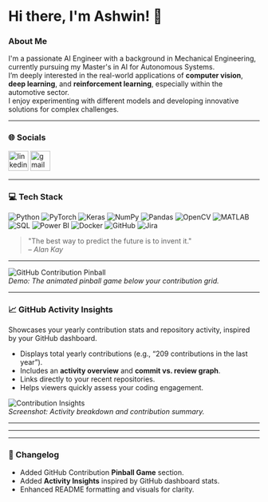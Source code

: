# Hi there, I'm Ashwin! 👋

### About Me

I'm a passionate AI Engineer with a background in Mechanical Engineering, currently pursuing my Master's in AI for Autonomous Systems.  
I’m deeply interested in the real-world applications of **computer vision**, **deep learning**, and **reinforcement learning**, especially within the automotive sector.  
I enjoy experimenting with different models and developing innovative solutions for complex challenges.

---

### 🌐 Socials

[<img src='https://cdn.jsdelivr.net/npm/simple-icons@3.0.1/icons/linkedin.svg' alt='linkedin' height='40'>](https://www.linkedin.com/in/ashwin-vignesh-m-902344212)
[<img src='https://cdn.jsdelivr.net/npm/simple-icons@3.0.1/icons/gmail.svg' alt='gmail' height='40'>](mailto:mashwinvignesh@gmail.com)

---

### 💻 Tech Stack

![Python](https://img.shields.io/badge/python-3670A0?style=for-the-badge&logo=python&logoColor=ffdd54)
![PyTorch](https://img.shields.io/badge/PyTorch-%23EE4C2C.svg?style=for-the-badge&logo=PyTorch&logoColor=white)
![Keras](https://img.shields.io/badge/Keras-%23D00000.svg?style=for-the-badge&logo=Keras&logoColor=white)
![NumPy](https://img.shields.io/badge/numpy-%23013243.svg?style=for-the-badge&logo=numpy&logoColor=white)
![Pandas](https://img.shields.io/badge/pandas-%23150458.svg?style=for-the-badge&logo=pandas&logoColor=white)
![OpenCV](https://img.shields.io/badge/OpenCV-5C3EE8?style=for-the-badge&logo=opencv&logoColor=white)
![MATLAB](https://img.shields.io/badge/MATLAB-0076A8?style=for-the-badge&logo=mathworks&logoColor=white)
![SQL](https://img.shields.io/badge/SQL-025E8C?style=for-the-badge&logo=microsoft-sql-server&logoColor=white)
![Power BI](https://img.shields.io/badge/PowerBI-F2C811?style=for-the-badge&logo=powerbi&logoColor=black)
![Docker](https://img.shields.io/badge/docker-%230db7ed.svg?style=for-the-badge&logo=docker&logoColor=white)
![GitHub](https://img.shields.io/badge/github-%23121011.svg?style=for-the-badge&logo=github&logoColor=white)
![Jira](https://img.shields.io/badge/Jira-0052CC?style=for-the-badge&logo=Jira&logoColor=white)

> "The best way to predict the future is to invent it."  
> _– Alan Kay_

---


![GitHub Contribution Pinball](images/github-pinball-demo.gif)  
*Demo: The animated pinball game below your contribution grid.*

---

### 📈 GitHub Activity Insights
Showcases your yearly contribution stats and repository activity, inspired by your GitHub dashboard.

- Displays total yearly contributions (e.g., “209 contributions in the last year”).
- Includes an **activity overview** and **commit vs. review graph**.
- Links directly to your recent repositories.
- Helps viewers quickly assess your coding engagement.

![Contribution Insights](images/github-activity-overview.png)  
*Screenshot: Activity breakdown and contribution summary.*

---


---


---

### 🧾 Changelog
- Added GitHub Contribution **Pinball Game** section.  
- Added **Activity Insights** inspired by GitHub dashboard stats.  
- Enhanced README formatting and visuals for clarity.
